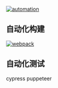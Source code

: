 [![automation]](../README.md)

[automation]:https://img.shields.io/badge/自动化-automation-4FC08D?style=social&labelColor=339966&logo=automatic&logoColor=339966

## 自动化构建

[![webpack]](./webpack/index.md)

[webpack]:https://img.shields.io/badge/webpack-lib-8DD6F9?labelColor=29ABE2&logo=webpack


## 自动化测试

cypress
puppeteer